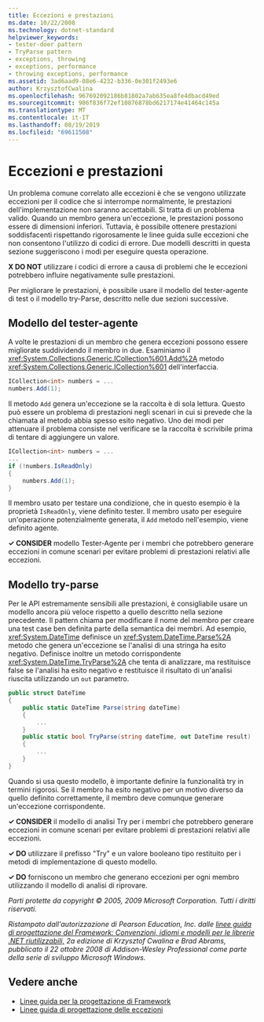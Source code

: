 ```yaml
---
title: Eccezioni e prestazioni
ms.date: 10/22/2008
ms.technology: dotnet-standard
helpviewer_keywords:
- tester-doer pattern
- TryParse pattern
- exceptions, throwing
- exceptions, performance
- throwing exceptions, performance
ms.assetid: 3ad6aad9-08e6-4232-b336-0e301f2493e6
author: KrzysztofCwalina
ms.openlocfilehash: 967692092186b81802a7ab635ea8fe4dbacd49ed
ms.sourcegitcommit: 986f836f72ef10876878bd6217174e41464c145a
ms.translationtype: MT
ms.contentlocale: it-IT
ms.lasthandoff: 08/19/2019
ms.locfileid: "69611508"
---
```

# <a name="exceptions-and-performance"></a>Eccezioni e prestazioni
Un problema comune correlato alle eccezioni è che se vengono utilizzate eccezioni per il codice che si interrompe normalmente, le prestazioni dell'implementazione non saranno accettabili. Si tratta di un problema valido. Quando un membro genera un'eccezione, le prestazioni possono essere di dimensioni inferiori. Tuttavia, è possibile ottenere prestazioni soddisfacenti rispettando rigorosamente le linee guida sulle eccezioni che non consentono l'utilizzo di codici di errore. Due modelli descritti in questa sezione suggeriscono i modi per eseguire questa operazione.

 **X DO NOT** utilizzare i codici di errore a causa di problemi che le eccezioni potrebbero influire negativamente sulle prestazioni.

 Per migliorare le prestazioni, è possibile usare il modello del tester-agente di test o il modello try-Parse, descritto nelle due sezioni successive.

## <a name="tester-doer-pattern"></a>Modello del tester-agente
 A volte le prestazioni di un membro che genera eccezioni possono essere migliorate suddividendo il membro in due. Esaminiamo il <xref:System.Collections.Generic.ICollection%601.Add%2A> metodo <xref:System.Collections.Generic.ICollection%601> dell'interfaccia.

```csharp
ICollection<int> numbers = ...
numbers.Add(1);
```

 Il metodo `Add` genera un'eccezione se la raccolta è di sola lettura. Questo può essere un problema di prestazioni negli scenari in cui si prevede che la chiamata al metodo abbia spesso esito negativo. Uno dei modi per attenuare il problema consiste nel verificare se la raccolta è scrivibile prima di tentare di aggiungere un valore.

```csharp
ICollection<int> numbers = ...
...
if (!numbers.IsReadOnly)
{
    numbers.Add(1);
}
```

 Il membro usato per testare una condizione, che in questo esempio è la proprietà `IsReadOnly`, viene definito tester. Il membro usato per eseguire un'operazione potenzialmente generata, il `Add` metodo nell'esempio, viene definito agente.

 **✓ CONSIDER** modello Tester-Agente per i membri che potrebbero generare eccezioni in comune scenari per evitare problemi di prestazioni relativi alle eccezioni.

## <a name="try-parse-pattern"></a>Modello try-parse
 Per le API estremamente sensibili alle prestazioni, è consigliabile usare un modello ancora più veloce rispetto a quello descritto nella sezione precedente. Il pattern chiama per modificare il nome del membro per creare una test case ben definita parte della semantica dei membri. Ad esempio, <xref:System.DateTime> definisce un <xref:System.DateTime.Parse%2A> metodo che genera un'eccezione se l'analisi di una stringa ha esito negativo. Definisce inoltre un metodo corrispondente <xref:System.DateTime.TryParse%2A> che tenta di analizzare, ma restituisce false se l'analisi ha esito negativo e restituisce il risultato di un'analisi riuscita utilizzando un `out` parametro.

```csharp
public struct DateTime
{
    public static DateTime Parse(string dateTime)
    {
        ...
    }
    public static bool TryParse(string dateTime, out DateTime result)
    {
        ...
    }
}
```

 Quando si usa questo modello, è importante definire la funzionalità try in termini rigorosi. Se il membro ha esito negativo per un motivo diverso da quello definito correttamente, il membro deve comunque generare un'eccezione corrispondente.

 **✓ CONSIDER** il modello di analisi Try per i membri che potrebbero generare eccezioni in comune scenari per evitare problemi di prestazioni relativi alle eccezioni.

 **✓ DO** utilizzare il prefisso "Try" e un valore booleano tipo restituito per i metodi di implementazione di questo modello.

 **✓ DO** forniscono un membro che generano eccezioni per ogni membro utilizzando il modello di analisi di riprovare.

 *Parti protette da copyright © 2005, 2009 Microsoft Corporation. Tutti i diritti riservati.*

 *Ristampato dall'autorizzazione di Pearson Education, Inc. dalle [linee guida di progettazione del Framework: Convenzioni, idiomi e modelli per le librerie .NET riutilizzabili,](https://www.informit.com/store/framework-design-guidelines-conventions-idioms-and-9780321545619) 2a edizione di Krzysztof Cwalina e Brad Abrams, pubblicato il 22 ottobre 2008 di Addison-Wesley Professional come parte della serie di sviluppo Microsoft Windows.*

## <a name="see-also"></a>Vedere anche

- [Linee guida per la progettazione di Framework](../../../docs/standard/design-guidelines/index.md)
- [Linee guida di progettazione delle eccezioni](../../../docs/standard/design-guidelines/exceptions.md)
